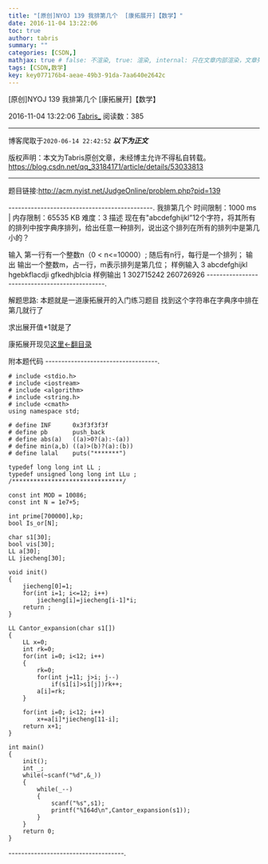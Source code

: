 ```yaml
---
title: "[原创]NYOJ 139 我排第几个  [康拓展开]【数学】"
date: 2016-11-04 13:22:06
toc: true
author: tabris
summary: ""
categories: [CSDN,]
mathjax: true # false: 不渲染, true: 渲染, internal: 只在文章内部渲染，文章列表中不渲染
tags: [CSDN,数学]
key: key077176b4-aeae-49b3-91da-7aa640e2642c
---
```


[原创]NYOJ 139 我排第几个  [康拓展开]【数学】

2016-11-04 13:22:06  [Tabris_](https://me.csdn.net/qq_33184171) 阅读数：385

---

博客爬取于`2020-06-14 22:42:52`
***以下为正文***

版权声明：本文为Tabris原创文章，未经博主允许不得私自转载。
https://blog.csdn.net/qq_33184171/article/details/53033813

<!-- more -->

---

题目链接:http://acm.nyist.net/JudgeOnline/problem.php?pid=139

---------------------------------------------.
我排第几个
时间限制：1000 ms  |  内存限制：65535 KB
难度：3
描述
现在有"abcdefghijkl”12个字符，将其所有的排列中按字典序排列，给出任意一种排列，说出这个排列在所有的排列中是第几小的？

输入
第一行有一个整数n（0 < n<=10000）;
随后有n行，每行是一个排列；
输出
输出一个整数m，占一行，m表示排列是第几位；
样例输入
3
abcdefghijkl
hgebkflacdji
gfkedhjblcia
样例输出
1
302715242
260726926
----------------------------------------------.

解题思路:
本题就是一道康拓展开的入门练习题目
找到这个字符串在字典序中排在第几就行了

求出展开值+1就是了

康拓展开现见[这里<-翻目录](http://blog.csdn.net/qq_33184171/article/details/52681216#t2)

附本题代码
-----------------------------------.
```
# include <stdio.h>
# include <iostream>
# include <algorithm>
# include <string.h>
# include <cmath>
using namespace std;

# define INF      0x3f3f3f3f
# define pb       push_back
# define abs(a)   ((a)>0?(a):-(a))
# define min(a,b) ((a)>(b)?(a):(b))
# define lalal    puts("*******")

typedef long long int LL ;
typedef unsigned long long int LLu ;
/*******************************/

const int MOD = 10086;
const int N = 1e7+5;

int prime[700000],kp;
bool Is_or[N];

char s1[30];
bool vis[30];
LL a[30];
LL jiecheng[30];

void init()
{
    jiecheng[0]=1;
    for(int i=1; i<=12; i++)
        jiecheng[i]=jiecheng[i-1]*i;
    return ;
}

LL Cantor_expansion(char s1[])
{
    LL x=0;
    int rk=0;
    for(int i=0; i<12; i++)
    {
        rk=0;
        for(int j=11; j>i; j--)
            if(s1[i]>s1[j])rk++;
        a[i]=rk;
    }

    for(int i=0; i<12; i++)
        x+=a[i]*jiecheng[11-i];
    return x+1;
}

int main()
{
    init();
    int _;
    while(~scanf("%d",&_))
    {
        while(_--)
        {
            scanf("%s",s1);
            printf("%I64d\n",Cantor_expansion(s1));
        }
    }
    return 0;
}

```
------------------------------------.
